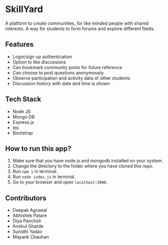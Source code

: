 # SkillYard

A platform to create communities, for like minded people with shared interests. A way for students to form forums and explore different fields.

## Features

- Login/sign up authentication
- Option to like discussions
- Can bookmark community posts for future reference
- Can choose to post questions anonymously
- Observe participation and activity data of other students
- Discussion history with date and time is shown

## Tech Stack

- Node JS
- Mongo DB
- Express.js
- ejs
- Bootstrap

## How to run this app?

1. Make sure that you have node js and mongodb installed on your system.
2. Change the directory to the folder where you have cloned this repo.
3. Run `npm i` in terminal.
4. Run `node index.js` in terminal.
5. Go to your browser and open `localhost:3000`.

## Contributors

- Deepak Agrawal
- Abhishek Patare
- Diya Pancholi
- Anshul Gharde
- Sunidhi Yadav
- Mayank Chauhan
